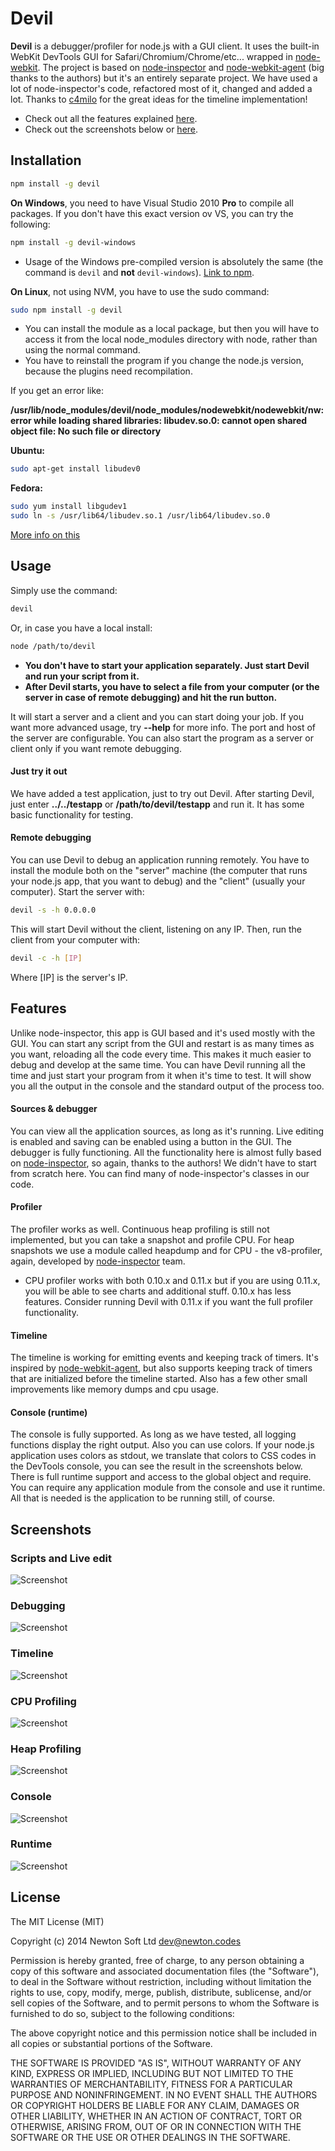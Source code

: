 # Devil

**Devil** is a debugger/profiler for node.js with a GUI client. It uses the built-in WebKit DevTools GUI for Safari/Chromium/Chrome/etc... wrapped in [node-webkit](https://github.com/rogerwang/node-webkit).
The project is based on [node-inspector](https://github.com/node-inspector/node-inspector) and [node-webkit-agent](https://github.com/c4milo/node-webkit-agent)
(big thanks to the authors) but it's an entirely separate project. We have used a lot of node-inspector's code, refactored most of it, changed and added a lot. Thanks to [c4milo](https://github.com/c4milo)
for the great ideas for the timeline implementation!
* Check out all the features explained [here](https://github.com/newton-software/devil/blob/master/README.md#features).
* Check out the screenshots below or [here](http://imgur.com/a/tN6MU).

## Installation

```sh
npm install -g devil
```

**On Windows**, you need to have Visual Studio 2010 **Pro** to compile all packages. If you don't have this exact version ov VS, you can try the following:

```sh
npm install -g devil-windows
```

* Usage of the Windows pre-compiled version is absolutely the same (the command is `devil` and **not** `devil-windows`). [Link to npm](https://www.npmjs.org/packages/devil-windows).

**On Linux**, not using NVM, you have to use the sudo command:

```sh
sudo npm install -g devil
```

* You can install the module as a local package, but then you will have to access it from the local node_modules directory with node, rather than using the normal command.
* You have to reinstall the program if you change the node.js version, because the plugins need recompilation.

If you get an error like:

**/usr/lib/node_modules/devil/node_modules/nodewebkit/nodewebkit/nw: error while loading shared libraries: libudev.so.0: cannot open shared object file: No such file or directory**

**Ubuntu:**

```sh
sudo apt-get install libudev0
```

**Fedora:**

```sh
sudo yum install libgudev1
sudo ln -s /usr/lib64/libudev.so.1 /usr/lib64/libudev.so.0
```

[More info on this](http://askubuntu.com/questions/288821/how-do-i-resolve-a-cannot-open-shared-object-file-libudev-so-0-error#289087)


## Usage

Simply use the command:

```sh
devil
```

Or, in case you have a local install:

```sh
node /path/to/devil
```

* **You don't have to start your application separately. Just start Devil and run your script from it.**
* **After Devil starts, you have to select a file from your computer (or the server in case of remote debugging) and hit the run button.**

It will start a server and a client and you can start doing your job. If you want more advanced usage, try **--help** for more info. The port and host of the server are configurable.
You can also start the program as a server or client only if you want remote debugging.

#### Just try it out

We have added a test application, just to try out Devil. After starting Devil, just enter **../../testapp** or **/path/to/devil/testapp** and run it. It has some basic functionality for testing.

#### Remote debugging

You can use Devil to debug an application running remotely. You have to install the module both on the "server" machine (the computer that runs your node.js app, that you want to debug)
and the "client" (usually your computer). Start the server with:

```sh
devil -s -h 0.0.0.0
```

This will start Devil without the client, listening on any IP. Then, run the client from your computer with:

```sh
devil -c -h [IP]
```

Where [IP] is the server's IP.


## Features

Unlike node-inspector, this app is GUI based and it's used mostly with the GUI. You can start any script from the GUI and restart is as many times as you want, reloading all the code every time. This makes
it much easier to debug and develop at the same time. You can have Devil running all the time and just start your program from it when it's time to test. It will show you all the output in the console and
the standard output of the process too.

#### Sources & debugger

You can view all the application sources, as long as it's running. Live editing is enabled and saving can be enabled using a button in the GUI. The debugger is fully functioning. All the functionality here
is almost fully based on [node-inspector](https://github.com/node-inspector/node-inspector), so again, thanks to the authors! We didn't have to start from scratch here. You can find many of node-inspector's
classes in our code.

#### Profiler

The profiler works as well. Continuous heap profiling is still not implemented, but you can take a snapshot and profile CPU. For heap snapshots we use a module called heapdump and for CPU - the v8-profiler,
again, developed by [node-inspector](https://github.com/node-inspector) team.
* CPU profiler works with both 0.10.x and 0.11.x but if you are using 0.11.x, you will be able to see charts and additional stuff. 0.10.x has less features. Consider running Devil with 0.11.x if you want
the full profiler functionality.

#### Timeline

The timeline is working for emitting events and keeping track of timers. It's inspired by [node-webkit-agent](https://github.com/c4milo/node-webkit-agent), but also supports keeping track of timers that
are initialized before the timeline started. Also has a few other small improvements like memory dumps and cpu usage.

#### Console (runtime)

The console is fully supported. As long as we have tested, all logging functions display the right output. Also you can use colors. If your node.js application uses colors as stdout, we translate that colors
to CSS codes in the DevTools console, you can see the result in the screenshots below. There is full runtime support and access to the global object and require. You can require any application module from the
console and use it runtime. All that is needed is the application to be running still, of course.


## Screenshots

### Scripts and Live edit
![Screenshot](http://i.imgur.com/7PaSvMY.png)

### Debugging
![Screenshot](http://i.imgur.com/MlD0wKC.png)

### Timeline
![Screenshot](http://i.imgur.com/ecsPJx5.png)

### CPU Profiling
![Screenshot](http://i.imgur.com/ifKS3np.png)

### Heap Profiling
![Screenshot](http://i.imgur.com/dP3oxGq.png)

### Console
![Screenshot](http://i.imgur.com/RRSPYKF.png)

### Runtime
![Screenshot](http://i.imgur.com/INQd8Kh.png)


## License
The MIT License (MIT)

Copyright (c) 2014 Newton Soft Ltd <dev@newton.codes>

Permission is hereby granted, free of charge, to any person obtaining a copy
of this software and associated documentation files (the "Software"), to deal
in the Software without restriction, including without limitation the rights
to use, copy, modify, merge, publish, distribute, sublicense, and/or sell
copies of the Software, and to permit persons to whom the Software is
furnished to do so, subject to the following conditions:

The above copyright notice and this permission notice shall be included in
all copies or substantial portions of the Software.

THE SOFTWARE IS PROVIDED "AS IS", WITHOUT WARRANTY OF ANY KIND, EXPRESS OR
IMPLIED, INCLUDING BUT NOT LIMITED TO THE WARRANTIES OF MERCHANTABILITY,
FITNESS FOR A PARTICULAR PURPOSE AND NONINFRINGEMENT. IN NO EVENT SHALL THE
AUTHORS OR COPYRIGHT HOLDERS BE LIABLE FOR ANY CLAIM, DAMAGES OR OTHER
LIABILITY, WHETHER IN AN ACTION OF CONTRACT, TORT OR OTHERWISE, ARISING FROM,
OUT OF OR IN CONNECTION WITH THE SOFTWARE OR THE USE OR OTHER DEALINGS IN
THE SOFTWARE.
